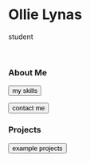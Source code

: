 
# Ollie Lynas
student

<br>

<!-- ## Other Pages -->

### About Me
<button id = "md_files/about me/skills.md" class="link" onclick = "load_md(this.id);">my skills</button>

<button id = "md_files/about me/links.md" class="link" onclick = "load_md(this.id);">contact me</button>

### Projects
<button id = "md_files/portfolio/index.md" class="link" onclick = "load_md(this.id);">example projects</button>


